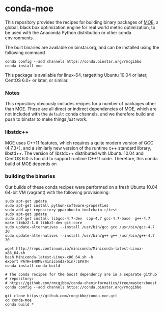conda-moe
=========

This repository provides the recipes for building binary packages of [MOE](https://github.com/yelp/moe), a global, black box optimization engine for real world metric optimization, to be used with the Anaconda Python distribution or other conda environments.

The built binaries are available on binstar.org, and can be installed using the following command

```
conda config --add channels https://conda.binstar.org/rmcgibbo
conda install moe
```

This package is available for linux-64, targetting Ubuntu 10.04 or later, CentOS 6.0+ or later, or similar.

### Notes
This repository obviously includes recipes for a number of packages other than MOE. These are all direct or indirect dependencies of MOE, which are not included with the `default` conda channels, and we therefore build and push to binstar to make things _just work_.

### libstdc++

MOE uses C++11 features, which requires a quite modern version of GCC (4.7.3+), and a similarly new version of the runtime c++ standard library, libstd++. The version of libstdc++ distributed with Ubuntu 10.04 and CentOS 6.0 is
too old to support runtime C++11 code. Therefore, this conda build of MOE depends on 

### building the binaries

Our builds of these conda recipes were performed on a fresh Ubuntu 10.04 64-bit VM (vagrant) with the following provisioning:

```
sudo apt-get update
sudo apt-get install python-software-properties
sudo add-apt-repository ppa:ubuntu-toolchain-r/test
sudo apt-get update
sudo apt-get install libgcc-4.7-dev  cpp-4.7 gcc-4.7-base  g++-4.7 make libbz2-1.0 libbz2-dev git-core
sudo update-alternatives --install /usr/bin/gcc gcc /usr/bin/gcc-4.7 20
sudo update-alternatives --install /usr/bin/g++ g++ /usr/bin/g++-4.7 20

wget http://repo.continuum.io/miniconda/Miniconda-latest-Linux-x86_64.sh
bash Miniconda-latest-Linux-x86_64.sh -b
export PATH=$HOME/miniconda/bin/:$PATH
conda install conda-build

# The conda recipes for the boost dependency are in a separate github
# repository:
# https://github.com/rmcgibbo/conda-cheminformatics/tree/master/boost
conda config --add channels https://conda.binstar.org/rmcgibbo

git clone https://github.com/rmcgibbo/conda-moe.git
cd conda-moe
conda build *
```
